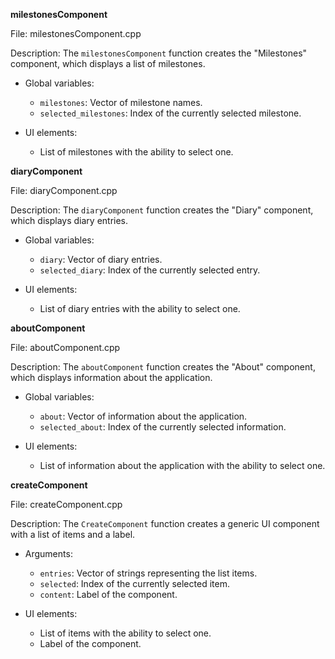 **milestonesComponent**

File: milestonesComponent.cpp

Description: The `milestonesComponent` function creates the "Milestones" component, which displays a list of milestones.

* Global variables:
    * `milestones`: Vector of milestone names.
    * `selected_milestones`: Index of the currently selected milestone.

* UI elements:
    * List of milestones with the ability to select one.

**diaryComponent**

File: diaryComponent.cpp

Description: The `diaryComponent` function creates the "Diary" component, which displays diary entries.

* Global variables:
    * `diary`: Vector of diary entries.
    * `selected_diary`: Index of the currently selected entry.

* UI elements:
    * List of diary entries with the ability to select one.

**aboutComponent**

File: aboutComponent.cpp

Description: The `aboutComponent` function creates the "About" component, which displays information about the application.

* Global variables:
    * `about`: Vector of information about the application.
    * `selected_about`: Index of the currently selected information.

* UI elements:
    * List of information about the application with the ability to select one.

**createComponent**

File: createComponent.cpp

Description: The `CreateComponent` function creates a generic UI component with a list of items and a label.

* Arguments:
    * `entries`: Vector of strings representing the list items.
    * `selected`: Index of the currently selected item.
    * `content`: Label of the component.

* UI elements:
    * List of items with the ability to select one.
    * Label of the component.
